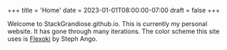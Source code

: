 +++
title = 'Home'
date = 2023-01-01T08:00:00-07:00
draft = false
+++

Welcome to StackGrandiose.github.io. This is currently my personal
website. It has gone through many iterations. The color scheme this site
uses is [Flexoki](https://stephango.com/flexoki) by Steph Ango.
